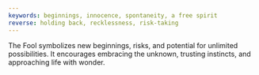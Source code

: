 ```yaml
---
keywords: beginnings, innocence, spontaneity, a free spirit
reverse: holding back, recklessness, risk-taking
---
```


The Fool symbolizes new beginnings, risks, and potential for unlimited possibilities. It encourages embracing the unknown, trusting instincts, and approaching life with wonder.
